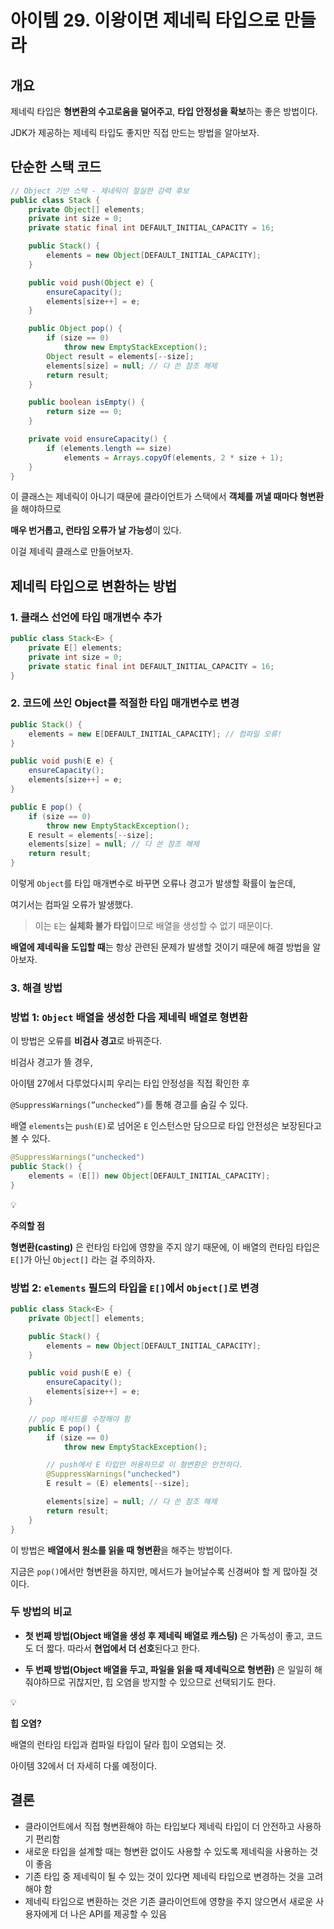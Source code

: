 # 아이템 29. 이왕이면 제네릭 타입으로 만들라

## 개요

제네릭 타입은 **형변환의 수고로움을 덜어주고**, **타입 안정성을 확보**하는 좋은 방법이다.

JDK가 제공하는 제네릭 타입도 좋지만 직접 만드는 방법을 알아보자.

## 단순한 스택 코드

```java
// Object 기반 스택 - 제네릭이 절실한 강력 후보
public class Stack {
    private Object[] elements;
    private int size = 0;
    private static final int DEFAULT_INITIAL_CAPACITY = 16;

    public Stack() {
        elements = new Object[DEFAULT_INITIAL_CAPACITY];
    }

    public void push(Object e) {
        ensureCapacity();
        elements[size++] = e;
    }

    public Object pop() {
        if (size == 0)
            throw new EmptyStackException();
        Object result = elements[--size];
        elements[size] = null; // 다 쓴 참조 해제
        return result;
    }

    public boolean isEmpty() {
        return size == 0;
    }

    private void ensureCapacity() {
        if (elements.length == size)
            elements = Arrays.copyOf(elements, 2 * size + 1);
    }
}
```

이 클래스는 제네릭이 아니기 때문에 클라이언트가 스택에서 **객체를 꺼낼 때마다 형변환**을 해야하므로 

**매우 번거롭고, 런타임 오류가 날 가능성**이 있다.

이걸 제네릭 클래스로 만들어보자.

## 제네릭 타입으로 변환하는 방법

### 1. 클래스 선언에 타입 매개변수 추가

```java
public class Stack<E> {
    private E[] elements;
    private int size = 0;
    private static final int DEFAULT_INITIAL_CAPACITY = 16;
}
```

### 2. 코드에 쓰인 Object를 적절한 타입 매개변수로 변경

```java
public Stack() {
    elements = new E[DEFAULT_INITIAL_CAPACITY]; // 컴파일 오류!
}

public void push(E e) {
    ensureCapacity();
    elements[size++] = e;
}

public E pop() {
    if (size == 0)
        throw new EmptyStackException();
    E result = elements[--size];
    elements[size] = null; // 다 쓴 참조 해제
    return result;
}
```

이렇게 `Object`를 타입 매개변수로 바꾸면 오류나 경고가 발생할 확률이 높은데,

여기서는 컴파일 오류가 발생했다.

> 이는 `E`는 **실체화 불가 타입**이므로 배열을 생성할 수 없기 때문이다.
> 

**배열에 제네릭을 도입할 때**는 항상 관련된 문제가 발생할 것이기 때문에 해결 방법을 알아보자.

### 3. 해결 방법

### 방법 1: `Object` 배열을 생성한 다음 제네릭 배열로 형변환

이 방법은 오류를 **비검사 경고**로 바꿔준다.

비검사 경고가 뜰 경우, 

아이템 27에서 다루었다시피 우리는 타입 안정성을 직접 확인한 후

`@SuppressWarnings(”unchecked”)`를 통해 경고를 숨길 수 있다.

배열 `elements`는 `push(E)`로 넘어온 `E` 인스턴스만 담으므로 타입 안전성은 보장된다고 볼 수 있다.

```java
@SuppressWarnings("unchecked")
public Stack() {
    elements = (E[]) new Object[DEFAULT_INITIAL_CAPACITY];
}

```

<aside>
💡

**주의할 점**

**형변환(casting)** 은 런타임 타입에 영향을 주지 않기 때문에, 이 배열의 런타임 타입은 `E[]`가 아닌 `Object[]` 라는 걸 주의하자.

</aside>

### 방법 2: `elements` 필드의 타입을 `E[]`에서 `Object[]`로 변경

```java
public class Stack<E> {
    private Object[] elements;

    public Stack() {
        elements = new Object[DEFAULT_INITIAL_CAPACITY];
    }

    public void push(E e) {
        ensureCapacity();
        elements[size++] = e;
    }

    // pop 메서드를 수정해야 함
    public E pop() {
        if (size == 0)
            throw new EmptyStackException();

        // push에서 E 타입만 허용하므로 이 형변환은 안전하다.
        @SuppressWarnings("unchecked")
        E result = (E) elements[--size];

        elements[size] = null; // 다 쓴 참조 해제
        return result;
    }
}

```

이 방법은 **배열에서 원소를 읽을 때 형변환**을 해주는 방법이다.

지금은 `pop()`에서만 형변환을 하지만, 메서드가 늘어날수록 신경써야 할 게 많아질 것이다.

### 두 방법의 비교

- **첫 번째 방법(Object 배열을 생성 후 제네릭 배열로 캐스팅)** 은 가독성이 좋고, 코드도 더 짧다. 따라서 **현업에서 더 선호**된다고 한다.

- **두 번째 방법(Object 배열을 두고, 파일을 읽을 때 제네릭으로 형변환)** 은 일일히 해줘야하므로 귀찮지만, 힙 오염을 방지할 수 있으므로 선택되기도 한다.

<aside>
💡

**힙 오염?**

배열의 런타임 타입과 컴파일 타입이 달라 힙이 오염되는 것.

아이템 32에서 더 자세히 다룰 예정이다.

</aside>

## 결론

- 클라이언트에서 직접 형변환해야 하는 타입보다 제네릭 타입이 더 안전하고 사용하기 편리함
- 새로운 타입을 설계할 때는 형변환 없이도 사용할 수 있도록 제네릭을 사용하는 것이 좋음
- 기존 타입 중 제네릭이 될 수 있는 것이 있다면 제네릭 타입으로 변경하는 것을 고려해야 함
- 제네릭 타입으로 변환하는 것은 기존 클라이언트에 영향을 주지 않으면서 새로운 사용자에게 더 나은 API를 제공할 수 있음